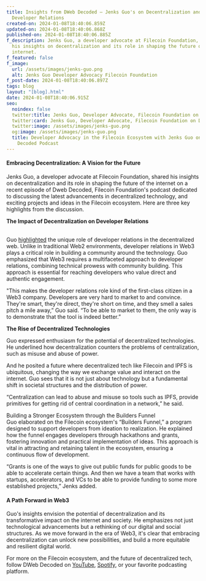 ```yaml
---
title: Insights from DWeb Decoded – Jenks Guo's on Decentralization and
  Developer Relations
created-on: 2024-01-08T18:40:06.859Z
updated-on: 2024-01-08T18:40:06.868Z
published-on: 2024-01-08T18:40:06.885Z
f_description: Jenks Guo, a developer advocate at Filecoin Foundation, shared
  his insights on decentralization and its role in shaping the future of the
  internet.
f_featured: false
f_image:
  url: /assets/images/jenks-guo.png
  alt: Jenks Guo Developer Advocacy Filecoin Foundation
f_post-date: 2024-01-08T18:40:06.897Z
tags: blog
layout: "[blog].html"
date: 2024-01-08T18:40:06.915Z
seo:
  noindex: false
  twitter:title: Jenks Guo, Developer Advocate, Filecoin Foundation on Dweb Decoded
  twitter:card: Jenks Guo, Developer Advocate, Filecoin Foundation on Dweb Decoded
  twitter:image: /assets/images/jenks-guo.png
  og:image: /assets/images/jenks-guo.png
  title: Developer Advocacy in the Filecoin Ecosystem with Jenks Guo on DWeb
    Decoded Podcast
---
```

#### Embracing Decentralization: A Vision for the Future

Jenks Guo, a developer advocate at Filecoin Foundation, shared his insights on decentralization and its role in shaping the future of the internet on a recent episode of Dweb Decoded, Filecoin Foundation's podcast dedicated to discussing the latest advancements in decentralized technology, and exciting projects and ideas in the Filecoin ecosystem. Here are three key highlights from the discussion.

**The Impact of Decentralization on Developer Relations**

\
Guo [highlighted](https://youtu.be/C8NFJqlXu3E?t=948) the unique role of developer relations in the decentralized web. Unlike in traditional Web2 environments, developer relations in Web3 plays a critical role in building a community around the technology. Guo emphasized that Web3 requires a multifaceted approach to developer relations, combining technical prowess with community building. This approach is essential for reaching developers who value direct and authentic engagement. 

"This makes the developer relations role kind of the first-class citizen in a Web3 company. Developers are very hard to market to and convince. They're smart, they're direct, they're short on time, and they smell a sales pitch a mile away,” Guo said. “To be able to market to them, the only way is to demonstrate that the tool is indeed better.”

**The Rise of Decentralized Technologies**

Guo expressed enthusiasm for the potential of decentralized technologies. He underlined how decentralization counters the problems of centralization, such as misuse and abuse of power. 

And he posited a future where decentralized tech like Filecoin and IPFS is ubiquitous, changing the way we exchange value and interact on the internet. Guo sees that it is not just about technology but a fundamental shift in societal structures and the distribution of power. 

“Centralization can lead to abuse and misuse so tools such as IPFS, provide primitives for getting rid of central coordination in a network,” he said.

Building a Stronger Ecosystem through the Builders Funnel\
Guo elaborated on the Filecoin ecosystem's “Builders Funnel,” a program designed to support developers from ideation to realization. He explained how the funnel engages developers through hackathons and grants, fostering innovation and practical implementation of ideas. This approach is vital in attracting and retaining talent in the ecosystem, ensuring a continuous flow of development. 

“Grants is one of the ways to give out public funds for public goods to be able to accelerate certain things. And then we have a team that works with startups, accelerators, and VCs to be able to provide funding to some more established projects,” Jenks added.

#### A Path Forward in Web3

Guo's insights envision the potential of decentralization and its transformative impact on the internet and society. He emphasizes not just technological advancements but a rethinking of our digital and social structures. As we move forward in the era of Web3, it's clear that embracing decentralization can unlock new possibilities, and build a more equitable and resilient digital world.

For more on the Filecoin ecosystem, and the future of decentralized tech, follow DWeb Decoded on [YouTube](https://www.youtube.com/playlist?list=PLp3zrT1ewY0micCUXk2G1B1-ukbpuclJy), [Spotify](https://open.spotify.com/show/5GPjDV4AVv7xwmg0ByySac?si=af7b9bf4b2994237), or your favorite podcasting platform.